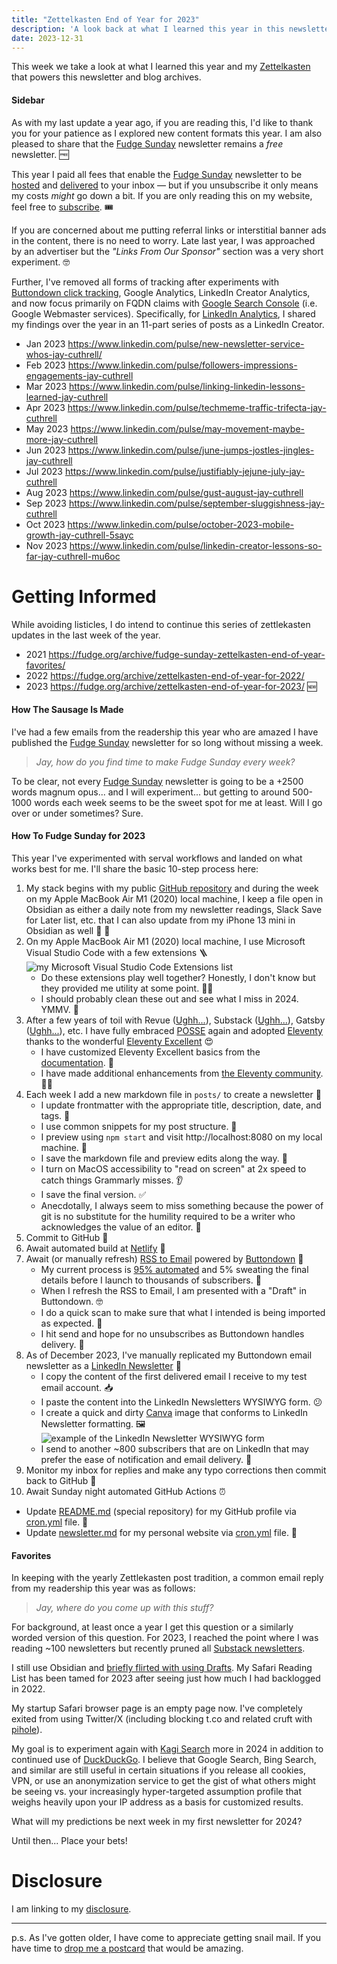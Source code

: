 ```yaml
---
title: "Zettelkasten End of Year for 2023"
description: 'A look back at what I learned this year in this newsletter'
date: 2023-12-31 
---
```


This week we take a look at what I learned this year and my [Zettelkasten](https://en.wikipedia.org/wiki/Zettelkasten) that powers this newsletter and blog archives.

#### Sidebar

As with my last update a year ago, if you are reading this, I'd like to thank you for your patience as I explored new content formats this year. I am also pleased to share that the [Fudge Sunday](/) newsletter remains a *free* newsletter. 🆓

This year I paid all fees that enable the [Fudge Sunday](/) newsletter to be [hosted](https://www.netlify.com/pricing/) and [delivered](https://buttondown.email/pricing) to your inbox — but if you unsubscribe it only means my costs *might* go down a bit. If you are only reading this on my website, feel free to [subscribe](https://buttondown.email/jaycuthrell). 🎟️

If you are concerned about me putting referral links or interstitial banner ads in the content, there is no need to worry. Late last year, I was approached by an advertiser but the *"Links From Our Sponsor"* section was a very short experiment. 🤓

Further, I've removed all forms of tracking after experiments with [Buttondown click tracking](https://docs.buttondown.email/odds-and-ends/privacy-and-security), Google Analytics, LinkedIn Creator Analytics, and now focus primarily on FQDN claims with [Google Search Console](https://search.google.com/search-console?resource_id=https://fudge.org/) (i.e. Google Webmaster services). Specifically, for [LinkedIn Analytics](https://www.linkedin.com/help/linkedin/answer/a597877?hcppcid=search), I shared my findings over the year in an 11-part series of posts as a LinkedIn Creator.

- Jan 2023 https://www.linkedin.com/pulse/new-newsletter-service-whos-jay-cuthrell/
- Feb 2023 https://www.linkedin.com/pulse/followers-impressions-engagements-jay-cuthrell
- Mar 2023 https://www.linkedin.com/pulse/linking-linkedin-lessons-learned-jay-cuthrell
- Apr 2023 https://www.linkedin.com/pulse/techmeme-traffic-trifecta-jay-cuthrell
- May 2023 https://www.linkedin.com/pulse/may-movement-maybe-more-jay-cuthrell
- Jun 2023 https://www.linkedin.com/pulse/june-jumps-jostles-jingles-jay-cuthrell
- Jul 2023 https://www.linkedin.com/pulse/justifiably-jejune-july-jay-cuthrell
- Aug 2023 https://www.linkedin.com/pulse/gust-august-jay-cuthrell
- Sep 2023 https://www.linkedin.com/pulse/september-sluggishness-jay-cuthrell
- Oct 2023 https://www.linkedin.com/pulse/october-2023-mobile-growth-jay-cuthrell-5sayc
- Nov 2023 https://www.linkedin.com/pulse/linkedin-creator-lessons-so-far-jay-cuthrell-mu6oc

# Getting Informed

While avoiding listicles, I do intend to continue this series of zettlekasten updates in the last week of the year.

- 2021 https://fudge.org/archive/fudge-sunday-zettelkasten-end-of-year-favorites/
- 2022 https://fudge.org/archive/zettelkasten-end-of-year-for-2022/
- 2023 https://fudge.org/archive/zettelkasten-end-of-year-for-2023/ 🆕

#### How The Sausage Is Made

I've had a few emails from the readership this year who are amazed I have published the [Fudge Sunday](/) newsletter for so long without missing a week.

> *Jay, how do you find time to make Fudge Sunday every week?*

To be clear, not every [Fudge Sunday](/) newsletter is going to be a +2500 words magnum opus... and I will experiment... but getting to around 500-1000 words each week seems to be the sweet spot for me at least. Will I go over or under sometimes? Sure.

#### How To Fudge Sunday for 2023

This year I've experimented with serval workflows and landed on what works best for me. I'll share the basic 10-step process here:

1. My stack begins with my public [GitHub repository](https://github.com/JayCuthrell/fudge-org-eleventy-excellent) and during the week on my Apple MacBook Air M1 (2020) local machine, I keep a file open in Obsidian as either a daily note from my newsletter readings, Slack Save for Later list, etc. that I can also update from my iPhone 13 mini in Obsidian as well 🔖 📖
2. On my Apple MacBook Air M1 (2020) local machine, I use Microsoft Visual Studio Code with a few extensions 🪜 ![my Microsoft Visual Studio Code Extensions list](/assets/images/screenshots/2023-12-31-15-21-19.png)
    - Do these extensions play well together? Honestly, I don't know but they provided me utility at some point. 🤷‍♂️
    - I should probably clean these out and see what I miss in 2024. YMMV. 🧹
3. After a few years of toil with Revue ([Ughh...](https://www.techmeme.com/221214/p28#a221214p28)), Substack ([Ughh...](https://cuthrell.com/@jay/111620668522681215)), Gatsby ([Ughh...](https://www.gatsbyjs.com/blog/gatsby-is-joining-netlify/)), etc. I have fully embraced [POSSE](/topics/posse) again and adopted [Eleventy](https://www.11ty.dev) thanks to the wonderful [Eleventy Excellent](https://github.com/madrilene/eleventy-excellent) 😍
    - I have customized Eleventy Excellent basics from the [documentation](https://eleventy-excellent.netlify.app). 🥰
    - I have made additional enhancements from [the Eleventy community](https://11tybundle.dev). 🏋️‍♀️
4. Each week I add a new markdown file in ```posts/``` to create a newsletter 📝
   - I update frontmatter with the appropriate title, description, date, and tags. 📝
   - I use common snippets for my post structure. 📝
   - I preview using `npm start` and visit http://localhost:8080 on my local machine. 👀
   - I save the markdown file and preview edits along the way. 💾
   - I turn on MacOS accessibility to "read on screen" at 2x speed to catch things Grammarly misses. 👂
   - I save the final version. ✅
   - Anecdotally, I always seem to miss something because the power of git is no substitute for the humility required to be a writer who acknowledges the value of an editor. 😬
5. Commit to GitHub 🎉
6. Await automated build at [Netlify](https://app.netlify.com/sites/fudge-org-eleventy-excellent/deploys) 🤖
7. Await (or manually refresh) [RSS to Email](https://docs.buttondown.email/advanced-features/rss-to-email) powered by [Buttondown](https://docs.buttondown.email) 🤖
   - My current process is [95% automated](https://docs.buttondown.email/advanced-features/automations) and 5% sweating the final details before I launch to thousands of subscribers. 🤔
   - When I refresh the RSS to Email, I am presented with a "Draft" in Buttondown. 🤓
   - I do a quick scan to make sure that what I intended is being imported as expected. 🧐
   - I hit send and hope for no unsubscribes as Buttondown handles delivery. 🤣
8. As of December 2023, I've manually replicated my Buttondown email newsletter as a [LinkedIn Newsletter](https://www.linkedin.com/newsletters/fudge-sunday-monthly-weekly-6941445840536313856/) 🔁
   - I copy the content of the first delivered email I receive to my test email account. 📥
   - I paste the content into the LinkedIn Newsletters WYSIWYG form. 😕
   - I create a quick and dirty [Canva](https://www.canva.com) image that conforms to LinkedIn Newsletter formatting. 🖼️ ![example of the LinkedIn Newsletter WYSIWYG form](/assets/images/screenshots/2023-12-31-16-12-56.png)
   - I send to another ~800 subscribers that are on LinkedIn that may prefer the ease of notification and email delivery. 🚚
9.  Monitor my inbox for replies and make any typo corrections then commit back to GitHub 📝
10. Await Sunday night automated GitHub Actions ⏰
   - Update [README.md](https://github.com/jaycuthrell) (special repository) for my GitHub profile via [cron.yml](https://github.com/JayCuthrell/JayCuthrell/blob/master/.github/workflows/cron.yml) file. 🤖
   - Update [newsletter.md](https://jaycuthrell.com/newsletter/) for my personal website via [cron.yml](https://github.com/JayCuthrell/jaycuthrell.com/blob/gh-pages/.github/workflows/cron.yml) file. 🤖

#### Favorites

In keeping with the yearly Zettlekasten post tradition, a common email reply from my readership this year was as follows:

> *Jay, where do you come up with this stuff?*

For background, at least once a year I get this question or a similarly worded version of this question. For 2023, I reached the point where I was reading ~100 newsletters but recently pruned all [Substack newsletters](https://cuthrell.com/@jay/111621300275593638).

I still use Obsidian and [briefly flirted with using Drafts](https://fudge.org/archive/plugins-patterns-and-potpourri/). My Safari Reading List has been tamed for 2023 after seeing just how much I had backlogged in 2022.

My startup Safari browser page is an empty page now. I've completely exited from using Twitter/X (including blocking t.co and related cruft with [pihole](https://github.com/JackCuthbert/pihole-twitter/blob/main/pihole-twitter.txt)).

My goal is to experiment again with [Kagi Search](https://kagi.com/search?q=jay+cuthrell) more in 2024 in addition to continued use of [DuckDuckGo](https://duckduckgo.com/?q=jay+cuthrell). I believe that Google Search, Bing Search, and similar are still useful in certain situations if you release all cookies, VPN, or use an anonymization service to get the gist of what others might be seeing vs. your increasingly hyper-targeted assumption profile that weighs heavily upon your IP address as a basis for customized results.

What will my predictions be next week in my first newsletter for 2024?

Until then... Place your bets!

# Disclosure

I am linking to my [disclosure](https://jaycuthrell.com/disclosure/).

***

p.s. As I've gotten older, I have come to appreciate getting snail mail. If you have time to [drop me a postcard](https://jaycuthrell.com/contact) that would be amazing.